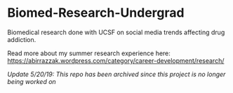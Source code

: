 # Biomed-Research-Undergrad
Biomedical research done with UCSF on social media trends affecting drug addiction.

Read more about my summer research experience here: https://abirrazzak.wordpress.com/category/career-development/research/

_Update 5/20/19: This repo has been archived since this project is no longer being worked on_
